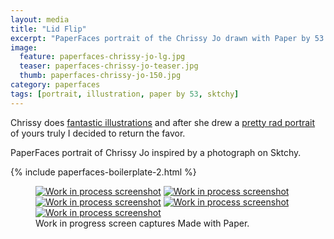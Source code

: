 ```yaml
---
layout: media
title: "Lid Flip"
excerpt: "PaperFaces portrait of the Chrissy Jo drawn with Paper by 53 on an iPad."
image: 
  feature: paperfaces-chrissy-jo-lg.jpg
  teaser: paperfaces-chrissy-jo-teaser.jpg
  thumb: paperfaces-chrissy-jo-150.jpg
category: paperfaces
tags: [portrait, illustration, paper by 53, sktchy]
---
```


Chrissy does [fantastic illustrations](http://chrissyjo.com/) and after she drew a [pretty rad portrait](http://sktchy.com/aLFwUD) of yours truly I decided to return the favor.

PaperFaces portrait of Chrissy Jo inspired by a photograph on Sktchy.

{% include paperfaces-boilerplate-2.html %}

<figure class="third">
  <a href="{{ site.url }}/images/paperfaces-chrissy-jo-process-1-lg.jpg"><img src="{{ site.url }}/images/paperfaces-chrissy-jo-process-1-600.jpg" alt="Work in process screenshot"></a>
  <a href="{{ site.url }}/images/paperfaces-chrissy-jo-process-2-lg.jpg"><img src="{{ site.url }}/images/paperfaces-chrissy-jo-process-2-600.jpg" alt="Work in process screenshot"></a>
  <a href="{{ site.url }}/images/paperfaces-chrissy-jo-process-3-lg.jpg"><img src="{{ site.url }}/images/paperfaces-chrissy-jo-process-3-600.jpg" alt="Work in process screenshot"></a>
  <a href="{{ site.url }}/images/paperfaces-chrissy-jo-process-4-lg.jpg"><img src="{{ site.url }}/images/paperfaces-chrissy-jo-process-4-600.jpg" alt="Work in process screenshot"></a>
  <a href="{{ site.url }}/images/paperfaces-chrissy-jo-process-5-lg.jpg"><img src="{{ site.url }}/images/paperfaces-chrissy-jo-process-5-600.jpg" alt="Work in process screenshot"></a>
  <figcaption>Work in progress screen captures Made with Paper.</figcaption>
</figure>